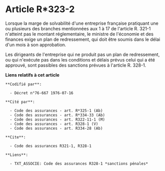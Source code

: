 # Article R*323-2

Lorsque la marge de solvabilité d'une entreprise française pratiquant une ou plusieurs des branches mentionnées aux 1 à 17 de
l'article R. 321-1 n'atteint pas le montant réglementaire, le ministre de l'économie et des finances exige un plan de
redressement, qui doit être soumis dans le délai d'un mois à son approbation.

Les dirigeants de l'entreprise qui ne produit pas un plan de redressement, ou qui n'exécute pas dans les conditions et délais
prévus celui qui a été approuvé, sont passibles des sanctions prévues à l'article R. 328-1.

**Liens relatifs à cet article**

	**Codifié par**:

	  - Décret n°76-667 1976-07-16

	**Cité par**:

	  - Code des assurances - art. R*325-1 (Ab)
	  - Code des assurances - art. R*334-33 (Ab)
	  - Code des assurances - art. R322-11-1 (M)
	  - Code des assurances - art. R328-1 (V)
	  - Code des assurances - art. R334-28 (Ab)

	**Cite**:

	  - Code des assurances R321-1, R328-1

	**Liens**:

	  - TXT_ASSOCIE: Code des assurances R328-1 *sanctions pénales*

